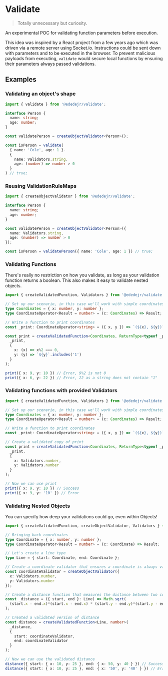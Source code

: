 # Validate

> Totally unnecessary but curiosity. 

An experimental POC for validating function parameters before execution.

This idea was inspired by a React project from a few years ago which was driven via a remote server using Socket.io. Instructions could be sent down with parameters and to be executed in the browser. To prevent malicious payloads from executing, `validate` would secure local functions by ensuring their parameters always passed validations.

## Examples

### Validating an object's shape
```ts
import { validate } from '@ededejr/validate';

interface Person {
  name: string;
  age: number;
}

const validatePerson = createObjectValidator<Person>();

const isPerson = validate(
  { name: 'Cole', age: 1 }.
  {
    name: Validators.string,
    age: (number) => number > 0
  }
) // true;
```

### Reusing ValidationRuleMaps
```ts
import { createObjectValidator } from '@ededejr/validate';

interface Person {
  name: string;
  age: number;
}

const validatePerson = createObjectValidator<Person>({
  name: Validators.string,
  age: (number) => number > 0
});

const isPerson = validatePerson({ name: 'Cole', age: 1 }) // true;
```

### Validating Functions

There's really no restriction on how you validate, as long as your validation function returns a boolean. This also makes it easy to validate nested objects.

```ts
import { createValidatedFunction, Validators } from '@ededejr/validate';

// Set up our scenario, in this case we'll work with simple coordinates
type Coordinates = { x: number, y: number };
type CoordinateOperator<Result = number> = (c: Coordinates) => Result;

// Write a function to print coordinates
const _print: CoordinateOperator<string> = ({ x, y }) => `(${x}, ${y})`;

const print = createValidatedFunction<Coordinates, ReturnType<typeof _print>>(
  _print, 
  { 
    x: (x) => x%2 === 0, 
    y: (y) => `${y}`.includes('1') 
  }
);

print({ x: 9, y: 10 }) // Error, 9%2 is not 0
print({ x: 6, y: 22 }) // Error, 22 as a string does not contain "1"
```

### Validating functions with provided Validators
```ts
import { createValidatedFunction, Validators } from '@ededejr/validate';

// Set up our scenario, in this case we'll work with simple coordinates
type Coordinates = { x: number, y: number };
type CoordinateOperator<Result = number> = (c: Coordinates) => Result;

// Write a function to print coordinates
const _print: CoordinateOperator<string> = ({ x, y }) => `(${x}, ${y})`;

// Create a validated copy of print
const print = createValidatedFunction<Coordinates, ReturnType<typeof _print>>(
  _print, 
  { 
    x: Validators.number, 
    y: Validators.number  
  }
);

// Now we can use print
print({ x: 9, y: 10 }) // Success
print({ x: 9, y: '10' }) // Error
```

### Validating Nested Objects

You can specify how deep your validations could go, even within Objects!

```ts
import { createValidatedFunction, createObjectValidator, Validators } from '@ededejr/validate';

// Bringing back coordinates
type Coordinate = { x: number, y: number };
type CoordinateOperator<Result = number> = (c: Coordinate) => Result;

// Let's create a line type
type Line = { start: Coordinate, end: Coordinate };

// Create a coordinate validator that ensures a coordinate is always valid
const coordinateValidator = createObjectValidator({ 
  x: Validators.number, 
  y: Validators.number 
});

// Create a distance function that measures the distance between two coordinates
const _distance = ({ start, end }: Line) => Math.sqrt( 
  (start.x - end.x)*(start.x - end.x) * (start.y - end.y)*(start.y - end.y) 
);

// Created a validated version of distance
const distance = createValidatedFunction<Line, number>(
  _distance, 
  { 
    start: coordinateValidator,
    end: coordinateValidator 
  }
);

// Now we can use the validated distance
distance({ start: { x: 10, y: 25 }, end: { x: 50, y: 40 } }) // Success
distance({ start: { x: 10, y: 25 }, end: { x: '50', y: '40' } }) // Error
```